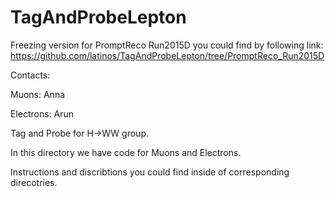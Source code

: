 # TagAndProbeLepton

Freezing version for PromptReco Run2015D you could find by following link: 
https://github.com/latinos/TagAndProbeLepton/tree/PromptReco_Run2015D
 
Contacts: 

Muons: Anna

Electrons: Arun 

Tag and Probe for H->WW group.

In this directory we have code for Muons and Electrons. 

Instructions and discribtions you could find inside of corresponding direcotries. 


